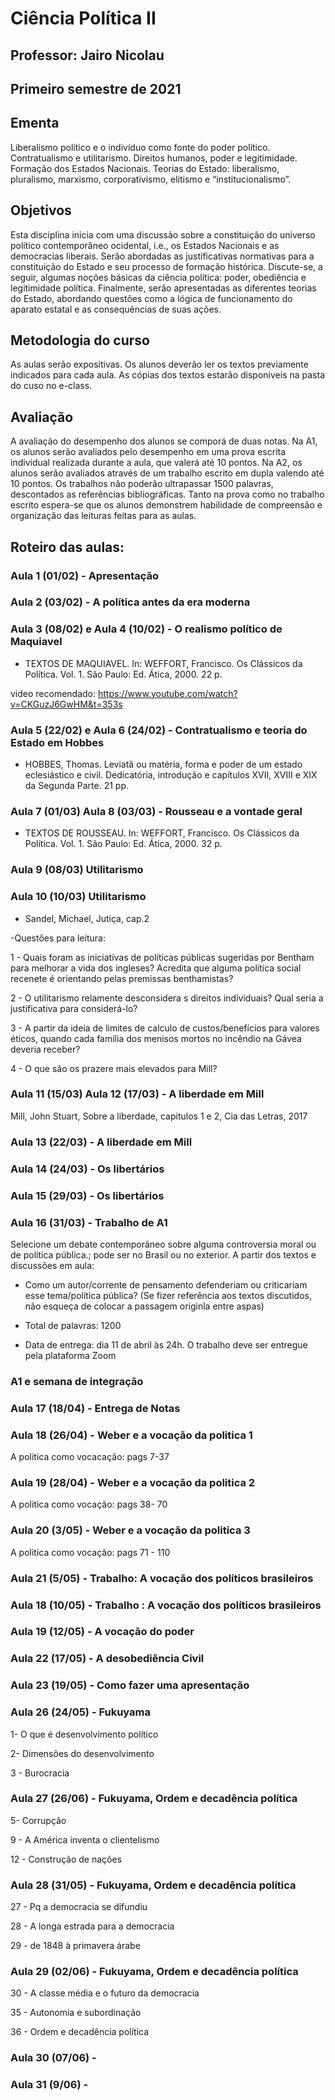 # Ciência Política II
## Professor: Jairo Nicolau
## Primeiro semestre de 2021


## Ementa
Liberalismo político e o indivíduo como fonte do poder político. Contratualismo e utilitarismo. Direitos humanos, poder e legitimidade. Formação dos Estados Nacionais. Teorias do Estado: liberalismo, pluralismo, marxismo, corporativismo, elitismo e “institucionalismo”.

## Objetivos
Esta disciplina inicia com uma discussão sobre a constituição do universo político contemporâneo ocidental, i.e., os Estados Nacionais e as democracias liberais. Serão abordadas as justificativas normativas para a constituição do Estado e seu processo de formação histórica. Discute-se, a seguir, algumas noções básicas da ciência política: poder, obediência e legitimidade política. Finalmente, serão apresentadas as diferentes teorias do Estado, abordando questões como a lógica de funcionamento do aparato estatal e as consequências de suas ações.

## Metodologia do curso
As aulas serão expositivas. Os alunos deverão ler os textos previamente indicados para cada aula. As cópias dos textos estarão disponíveis na pasta do cuso no e-class.

## Avaliação
A avaliação do desempenho dos alunos se comporá de duas notas. Na A1, os alunos serão avaliados pelo desempenho em uma prova escrita individual realizada durante a aula, que valerá até 10 pontos. Na A2, os alunos serão avaliados através de um trabalho escrito em dupla valendo até 10 pontos. Os trabalhos não poderão ultrapassar 1500 palavras, descontados as referências bibliográficas. Tanto na prova como no trabalho escrito espera-se que os alunos demonstrem habilidade de compreensão e organização das leituras feitas para as aulas.


## Roteiro das aulas:

###  Aula 1 (01/02) - Apresentação

###  Aula 2 (03/02) - A política antes da era moderna

###  Aula 3 (08/02) e Aula 4 (10/02) - O realismo político de Maquiavel

- TEXTOS DE MAQUIAVEL. In: WEFFORT, Francisco. Os Clássicos da Política. Vol. 1. São Paulo: Ed. Ática, 2000. 22 p.

video recomendado: https://www.youtube.com/watch?v=CKGuzJ6GwHM&t=353s 

###  Aula 5 (22/02) e  Aula 6 (24/02) -  Contratualismo e teoria do Estado em Hobbes

- HOBBES, Thomas. Leviatã ou matéria, forma e poder de um estado eclesiástico e civil. Dedicatória, introdução e capítulos XVII, XVIII e XIX da Segunda Parte. 21 pp.

###  Aula 7 (01/03)  Aula 8 (03/03) - Rousseau e a vontade geral

- TEXTOS DE ROUSSEAU. In: WEFFORT, Francisco. Os Clássicos da Política. Vol. 1. São Paulo: Ed. Ática, 2000. 32 p.


### Aula 9 (08/03) Utilitarismo


### Aula 10 (10/03) Utilitarismo

- Sandel, Michael, Jutiça, cap.2

-Questões para leitura:

1 - Quais foram as iniciativas de políticas públicas sugeridas por Bentham para melhorar a vida dos ingleses? Acredita que alguma política social recenete é orientando pelas premissas benthamistas?

2 - O utilitarismo relamente desconsidera s direitos individuais? Qual seria a justificativa para considerá-lo?

3 - A partir da ideia de limites de calculo de custos/benefícios para valores éticos, quando cada família dos menisos mortos no incêndio na Gávea deveria receber?

4 - O que são os prazere mais elevados para Mill? 


### Aula 11 (15/03)  Aula 12 (17/03) -  A liberdade em Mill

 Mill, John Stuart, Sobre a liberdade, capitulos 1 e 2, Cia das Letras, 2017
 

### Aula 13 (22/03) - A liberdade em Mill


### Aula 14 (24/03) -  Os libertários


### Aula 15 (29/03) - Os libertários 


### Aula 16 (31/03) - Trabalho de A1

Selecione um debate contemporâneo sobre alguma controversia moral ou de política pública.; pode ser no Brasil ou no exterior. 
A partir dos textos e discussões em aula:

- Como um autor/corrente de pensamento defenderiam ou criticariam esse tema/política pública?
(Se fizer referência aos textos discutidos, não esqueça de colocar a passagem originla entre aspas)

- Total de palavras: 1200

- Data de entrega: dia 11 de abril às 24h. O trabalho deve ser entregue pela plataforma Zoom


### A1 e semana de integração


### Aula 17 (18/04) - Entrega de Notas


### Aula 18 (26/04) - Weber e a vocação da politica 1

A politica como vocacação: pags 7-37

### Aula 19 (28/04) - Weber e a vocação da politica 2

A politica como vocação: pags 38- 70

### Aula 20 (3/05) - Weber e a vocação da politica  3

A politica como vocação: pags 71 - 110

### Aula 21 (5/05) -  Trabalho: A vocação dos políticos brasileiros 


### Aula 18 (10/05)  -  Trabalho : A vocação dos políticos brasileiros 


### Aula 19 (12/05) -  A vocação do poder 


### Aula 22 (17/05) - A desobediência Civil


### Aula 23 (19/05) - Como fazer uma apresentação


### Aula 26 (24/05) - Fukuyama

1- O que é desenvolvimento político

2- Dimensões do desenvolvimento

3 - Burocracia


### Aula 27 (26/06) - Fukuyama, Ordem e decadência política

5- Corrupção

9 - A América inventa o clientelismo

12 - Construção de nações 


### Aula 28 (31/05) - Fukuyama, Ordem e decadência política

27 - Pq a democracia se difundiu

28 - A longa estrada para a democracia

29 - de 1848 à primavera árabe



### Aula 29 (02/06) - Fukuyama, Ordem e decadência política

30 - A classe média e o futuro da democracia

35 - Autonomia e subordinação

36 - Ordem e decadência política


 
### Aula 30 (07/06) - 



### Aula 31 (9/06)  - 







